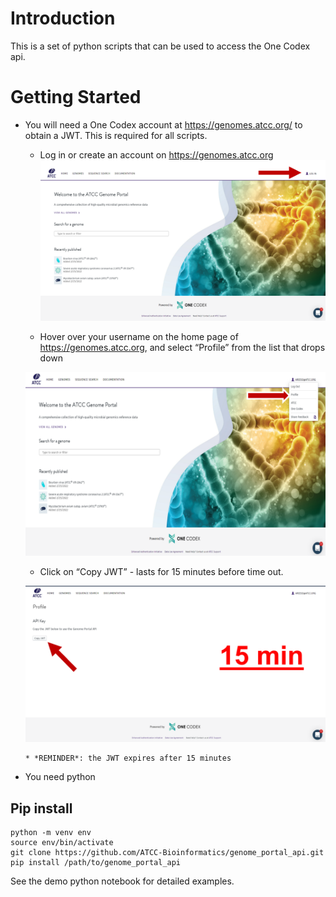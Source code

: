 # Introduction
This is a set of python scripts that can be used to access the One Codex api.
# Getting Started
*   You will need a One Codex account at https://genomes.atcc.org/ to obtain a JWT. This is required for all scripts.
    * Log in or create an account on https://genomes.atcc.org
    ![<img align="left" width="500" src="images/login.png"/>](images/login.png)

    * Hover over your username on the home page of https://genomes.atcc.org, and select “Profile” from the list that drops down

    <!-- <img align="left" width="500" src="images/profile.png"> -->
    ![<img align="left" width="500" src="images/profile.png"/>](images/profile.png)

    * Click on “Copy JWT” - lasts for 15 minutes before time out.

    <!-- <img align="left" width="500" src="images/copyjwt.png"> -->
    ![<img align="left" width="500" src="images/copyjwt.png"/>](images/copyjwt.png)

        * *REMINDER*: the JWT expires after 15 minutes

*   You need python
## Pip install
```
python -m venv env
source env/bin/activate
git clone https://github.com/ATCC-Bioinformatics/genome_portal_api.git
pip install /path/to/genome_portal_api
```
See the demo python notebook for detailed examples.
